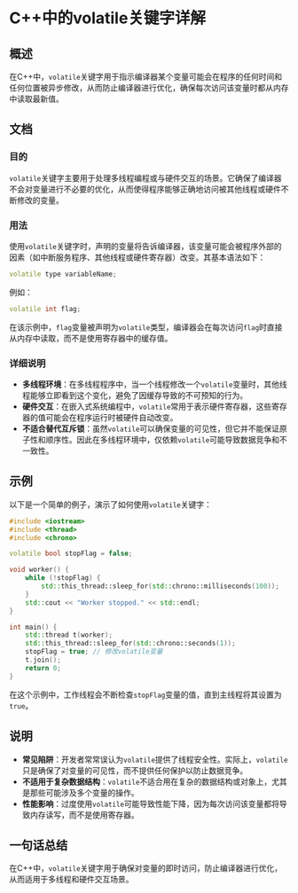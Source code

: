 <!--
Meta Description: # C++中的volatile关键字详解 ## 概述 在C++中，`volatile`关键字用于指示编译器某个变量可能会在程序的任何时间和任何位置被异步修改，从而防止编译器进行优化，确保每次访问该变量时都从内存中读取最新值。 ## 文档 ### 目的 `volatile`关键字主要用于处理多线程编程...
Meta Keywords: volatile, std, stopflag, cpp, flag
-->

# C++中的volatile关键字详解

## 概述
在C++中，`volatile`关键字用于指示编译器某个变量可能会在程序的任何时间和任何位置被异步修改，从而防止编译器进行优化，确保每次访问该变量时都从内存中读取最新值。

## 文档
### 目的
`volatile`关键字主要用于处理多线程编程或与硬件交互的场景。它确保了编译器不会对变量进行不必要的优化，从而使得程序能够正确地访问被其他线程或硬件不断修改的变量。

### 用法
使用`volatile`关键字时，声明的变量将告诉编译器，该变量可能会被程序外部的因素（如中断服务程序、其他线程或硬件寄存器）改变。其基本语法如下：

```cpp
volatile type variableName;
```

例如：
```cpp
volatile int flag;
```

在该示例中，`flag`变量被声明为`volatile`类型，编译器会在每次访问`flag`时直接从内存中读取，而不是使用寄存器中的缓存值。

### 详细说明
- **多线程环境**：在多线程程序中，当一个线程修改一个`volatile`变量时，其他线程能够立即看到这个变化，避免了因缓存导致的不可预知的行为。
- **硬件交互**：在嵌入式系统编程中，`volatile`常用于表示硬件寄存器，这些寄存器的值可能会在程序运行时被硬件自动改变。
- **不适合替代互斥锁**：虽然`volatile`可以确保变量的可见性，但它并不能保证原子性和顺序性。因此在多线程环境中，仅依赖`volatile`可能导致数据竞争和不一致性。

## 示例
以下是一个简单的例子，演示了如何使用`volatile`关键字：

```cpp
#include <iostream>
#include <thread>
#include <chrono>

volatile bool stopFlag = false;

void worker() {
    while (!stopFlag) {
        std::this_thread::sleep_for(std::chrono::milliseconds(100));
    }
    std::cout << "Worker stopped." << std::endl;
}

int main() {
    std::thread t(worker);
    std::this_thread::sleep_for(std::chrono::seconds(1));
    stopFlag = true; // 修改volatile变量
    t.join();
    return 0;
}
```

在这个示例中，工作线程会不断检查`stopFlag`变量的值，直到主线程将其设置为`true`。

## 说明
- **常见陷阱**：开发者常常误认为`volatile`提供了线程安全性。实际上，`volatile`只是确保了对变量的可见性，而不提供任何保护以防止数据竞争。
- **不适用于复杂数据结构**：`volatile`不适合用在复杂的数据结构或对象上，尤其是那些可能涉及多个变量的操作。
- **性能影响**：过度使用`volatile`可能导致性能下降，因为每次访问该变量都将导致内存读写，而不是使用寄存器。

## 一句话总结
在C++中，`volatile`关键字用于确保对变量的即时访问，防止编译器进行优化，从而适用于多线程和硬件交互场景。